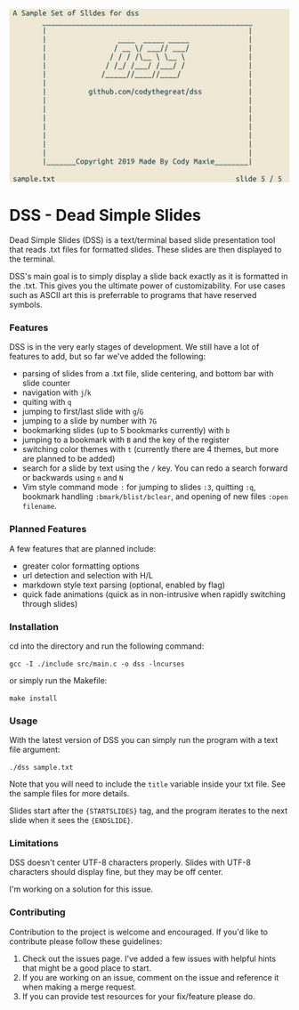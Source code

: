 ![](DSS.png)

# DSS - Dead Simple Slides

Dead Simple Slides (DSS) is a text/terminal based slide presentation tool that reads .txt files for formatted slides. These slides are then displayed to the terminal.

DSS's main goal is to simply display a slide back exactly as it is formatted in the .txt. This gives you the ultimate power of customizability. For use cases such as ASCII art this is preferrable to programs that have reserved symbols.

### Features

DSS is in the very early stages of development. We still have a lot of features to add, but so far we've added the following:
+ parsing of slides from a .txt file, slide centering, and bottom bar with slide counter
+ navigation with `j`/`k`
+ quiting with `q`
+ jumping to first/last slide with `g`/`G`
+ jumping to a slide by number with `7G`
+ bookmarking slides (up to 5 bookmarks currently) with `b`
+ jumping to a bookmark with `B` and the key of the register
+ switching color themes with `t` (currently there are 4 themes, but more are planned to be added)
+ search for a slide by text using the `/` key. You can redo a search forward or backwards using `n` and `N`
+ Vim style command mode `:` for jumping to slides `:3`, quitting `:q`, bookmark handling `:bmark/blist/bclear`, and opening of new files `:open filename`.

### Planned Features

A few features that are planned include:
+ greater color formatting options
+ url detection and selection with H/L
+ markdown style text parsing (optional, enabled by flag)
+ quick fade animations (quick as in non-intrusive when rapidly switching through slides)

### Installation

cd into the directory and run the following command:

`gcc -I ./include src/main.c -o dss -lncurses`

or simply run the Makefile:

`make install`

### Usage

With the latest version of DSS you can simply run the program with a text file argument:

`./dss sample.txt`

Note that you will need to include the `title` variable inside your txt file. See the sample files for more details. 

Slides start after the `{STARTSLIDES}` tag, and the program iterates to the next slide when it sees the `{ENDSLIDE}`.

### Limitations

DSS doesn't center UTF-8 characters properly. Slides with UTF-8 characters should display fine, but they may be off center.

I'm working on a solution for this issue.

### Contributing

Contribution to the project is welcome and encouraged. If you'd like to contribute please follow these guidelines:
1. Check out the issues page. I've added a few issues with helpful hints that might be a good place to start.
2. If you are working on an issue, comment on the issue and reference it when making a merge request.
3. If you can provide test resources for your fix/feature please do.
